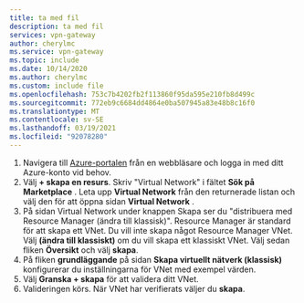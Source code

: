 ```yaml
---
title: ta med fil
description: ta med fil
services: vpn-gateway
author: cherylmc
ms.service: vpn-gateway
ms.topic: include
ms.date: 10/14/2020
ms.author: cherylmc
ms.custom: include file
ms.openlocfilehash: 753c7b4202fb2f113860f95da595e210fb8d499c
ms.sourcegitcommit: 772eb9c6684dd4864e0ba507945a83e48b8c16f0
ms.translationtype: MT
ms.contentlocale: sv-SE
ms.lasthandoff: 03/19/2021
ms.locfileid: "92078280"
---
```

1. Navigera till [Azure-portalen](https://portal.azure.com) från en webbläsare och logga in med ditt Azure-konto vid behov.
1. Välj **+ skapa en resurs**. Skriv "Virtual Network" i fältet **Sök på Marketplace** . Leta upp **Virtual Network** från den returnerade listan och välj den för att öppna sidan **Virtual Network** .
1. På sidan Virtual Network under knappen Skapa ser du "distribuera med Resource Manager (ändra till klassisk)". Resource Manager är standard för att skapa ett VNet. Du vill inte skapa något Resource Manager VNet. Välj **(ändra till klassiskt)** om du vill skapa ett klassiskt VNet. Välj sedan fliken **Översikt** och välj **skapa**.
1. På fliken **grundläggande** på sidan **Skapa virtuellt nätverk (klassisk)** konfigurerar du inställningarna för VNet med exempel värden.
1. Välj **Granska + skapa** för att validera ditt VNet.
1. Valideringen körs. När VNet har verifierats väljer du **skapa**.